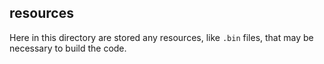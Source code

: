 resources
---
Here in this directory are stored any resources, like `.bin` files, that may be
necessary to build the code.
